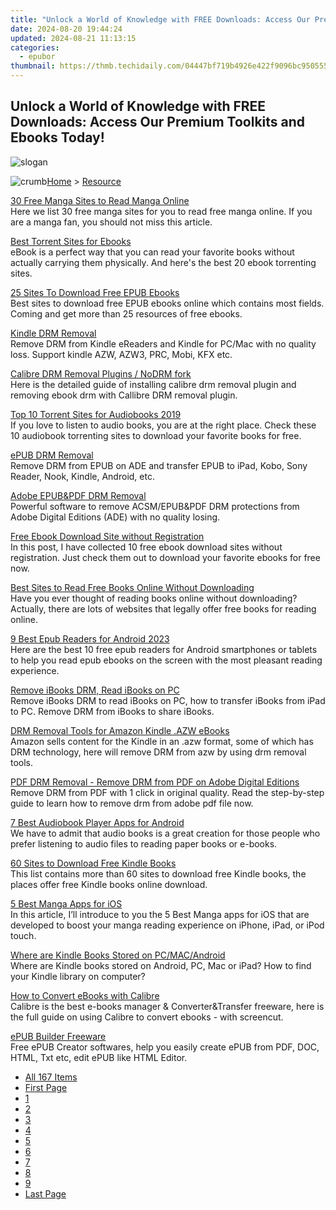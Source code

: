 ```yaml
---
title: "Unlock a World of Knowledge with FREE Downloads: Access Our Premium Toolkits and Ebooks Today!"
date: 2024-08-20 19:44:24
updated: 2024-08-21 11:13:15
categories:
  - epubor
thumbnail: https://thmb.techidaily.com/04447bf719b4926e422f9096bc950555ee7a86c16477a8d9fa6304264e3f24e3.jpg
---
```


## Unlock a World of Knowledge with FREE Downloads: Access Our Premium Toolkits and Ebooks Today!

![slogan](http://www.epubor.com/images/guide-banner-word.png)

![crumb](http://www.epubor.com/images/ol_home.png)[Home](https://tools.techidaily.com/epubor/products/) \> [Resource](https://tools.techidaily.com/epubor/products/)

[30 Free Manga Sites to Read Manga Online](https://tools.techidaily.com/epubor/products/)  
 Here we list 30 free manga sites for you to read free manga online. If you are a manga fan, you should not miss this article.

[Best Torrent Sites for Ebooks](https://tools.techidaily.com/epubor/products/)  
 eBook is a perfect way that you can read your favorite books without actually carrying them physically. And here's the best 20 ebook torrenting sites. 

[25 Sites To Download Free EPUB Ebooks](https://tools.techidaily.com/epubor/products/)  
 Best sites to download free EPUB ebooks online which contains most fields. Coming and get more than 25 resources of free ebooks.

[Kindle DRM Removal](https://tools.techidaily.com/epubor/products/)  
 Remove DRM from Kindle eReaders and Kindle for PC/Mac with no quality loss. Support kindle AZW, AZW3, PRC, Mobi, KFX etc.

[Calibre DRM Removal Plugins / NoDRM fork](https://tools.techidaily.com/epubor/products/)  
 Here is the detailed guide of installing calibre drm removal plugin and removing ebook drm with Callibre DRM removal plugin.

[Top 10 Torrent Sites for Audiobooks 2019](https://tools.techidaily.com/epubor/products/)  
 If you love to listen to audio books, you are at the right place. Check these 10 audiobook torrenting sites to download your favorite books for free.

[ePUB DRM Removal](https://tools.techidaily.com/epubor/products/)  
 Remove DRM from EPUB on ADE and transfer EPUB to iPad, Kobo, Sony Reader, Nook, Kindle, Android, etc.

[Adobe EPUB&PDF DRM Removal](https://tools.techidaily.com/epubor/products/)  
 Powerful software to remove ACSM/EPUB&PDF DRM protections from Adobe Digital Editions (ADE) with no quality losing.

[Free Ebook Download Site without Registration](https://tools.techidaily.com/epubor/products/)  
 In this post, I have collected 10 free ebook download sites without registration. Just check them out to download your favorite ebooks for free now.

[Best Sites to Read Free Books Online Without Downloading](https://tools.techidaily.com/epubor/products/)  
 Have you ever thought of reading books online without downloading? Actually, there are lots of websites that legally offer free books for reading online.

[9 Best Epub Readers for Android 2023](https://tools.techidaily.com/epubor/reader/)  
 Here are the best 10 free epub readers for Android smartphones or tablets to help you read epub ebooks on the screen with the most pleasant reading experience.

[Remove iBooks DRM, Read iBooks on PC](https://tools.techidaily.com/epubor/products/)  
 Remove iBooks DRM to read iBooks on PC, how to transfer iBooks from iPad to PC. Remove DRM from iBooks to share iBooks.

[DRM Removal Tools for Amazon Kindle .AZW eBooks](https://tools.techidaily.com/epubor/drm-removal-tools/)  
 Amazon sells content for the Kindle in an .azw format, some of which has DRM technology, here will remove DRM from azw by using drm removal tools.

[PDF DRM Removal - Remove DRM from PDF on Adobe Digital Editions](https://tools.techidaily.com/epubor/products/)  
 Remove DRM from PDF with 1 click in original quality. Read the step-by-step guide to learn how to remove drm from adobe pdf file now.

[7 Best Audiobook Player Apps for Android](https://tools.techidaily.com/epubor/products/)  
 We have to admit that audio books is a great creation for those people who prefer listening to audio files to reading paper books or e-books. 

[60 Sites to Download Free Kindle Books](https://tools.techidaily.com/epubor/products/)  
 This list contains more than 60 sites to download free Kindle books, the places offer free Kindle books online download.

[5 Best Manga Apps for iOS](https://tools.techidaily.com/epubor/products/)  
 In this article, I’ll introduce to you the 5 Best Manga apps for iOS that are developed to boost your manga reading experience on iPhone, iPad, or iPod touch.

[Where are Kindle Books Stored on PC/MAC/Android](https://tools.techidaily.com/epubor/products/)  
 Where are Kindle books stored on Android, PC, Mac or iPad? How to find your Kindle library on computer?

[How to Convert eBooks with Calibre](https://tools.techidaily.com/epubor/products/)  
 Calibre is the best e-books manager & Converter&Transfer freeware, here is the full guide on using Calibre to convert ebooks - with screencut.

[ePUB Builder Freeware](https://tools.techidaily.com/epubor/products/)  
 Free ePUB Creator softwares, help you easily create ePUB from PDF, DOC, HTML, Txt etc, edit ePUB like HTML Editor.

* [All 167 Items](https://tools.techidaily.com/epubor/products/)
* [First Page](https://tools.techidaily.com/epubor/products/)
* [1](https://tools.techidaily.com/epubor/products/)
* [2](https://tools.techidaily.com/epubor/products/)
* [3](https://tools.techidaily.com/epubor/products/)
* [4](https://tools.techidaily.com/epubor/products/)
* [5](https://tools.techidaily.com/epubor/products/)
* [6](https://tools.techidaily.com/epubor/products/)
* [7](https://tools.techidaily.com/epubor/products/)
* [8](https://tools.techidaily.com/epubor/products/)
* [9](https://tools.techidaily.com/epubor/products/)
* [Last Page](https://tools.techidaily.com/epubor/products/)

<ins class="adsbygoogle"
     style="display:block"
     data-ad-format="autorelaxed"
     data-ad-client="ca-pub-7571918770474297"
     data-ad-slot="1223367746"></ins>



<ins class="adsbygoogle"
     style="display:block"
     data-ad-client="ca-pub-7571918770474297"
     data-ad-slot="8358498916"
     data-ad-format="auto"
     data-full-width-responsive="true"></ins>
